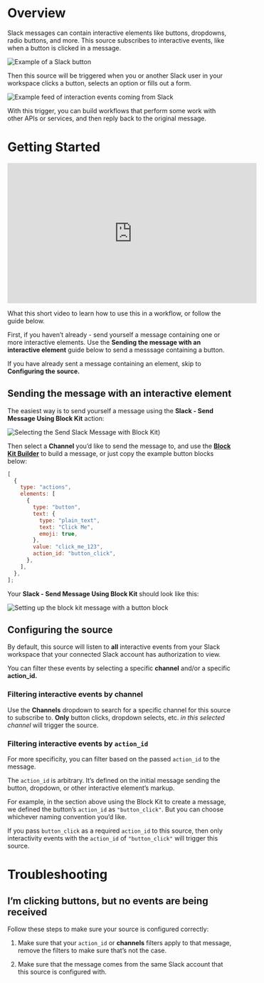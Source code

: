 # Overview

Slack messages can contain interactive elements like buttons, dropdowns, radio buttons, and more. This source subscribes to interactive events, like when a button is clicked in a message.

![Example of a Slack button](https://res.cloudinary.com/pipedreamin/image/upload/v1668443788/docs/components/CleanShot_2022-11-10_at_10.17.172x_dxdz1o.png)

Then this source will be triggered when you or another Slack user in your workspace clicks a button, selects an option or fills out a form.

![Example feed of interaction events coming from Slack]([screenshots/CleanShot_2022-11-10_at_10.19.152x.png](https://res.cloudinary.com/pipedreamin/image/upload/v1668443818/docs/components/CleanShot_2022-11-10_at_10.19.152x_eyiims.png))

With this trigger, you can build workflows that perform some work with other APIs or services, and then reply back to the original message.

# Getting Started

<iframe width="560" height="315" src="https://www.youtube.com/embed/RZ3XQENkjeg" title="YouTube video player" frameborder="0" allow="accelerometer; autoplay; clipboard-write; encrypted-media; gyroscope; picture-in-picture" allowfullscreen></iframe>

What this short video to learn how to use this in a workflow, or follow the guide below.

First, if you haven’t already - send yourself a message containing one or more interactive elements. Use the ******************Sending the message with an interactive element****************** guide below to send a messsage containing a button.

If you have already sent a message containing an element, skip to **********************************************Configuring the source.**********************************************

## Sending the message with an interactive element

The easiest way is to send yourself a message using the ****************************Slack - Send Message Using Block Kit**************************** action:

![Selecting the Send Slack Message with Block Kit](https://res.cloudinary.com/pipedreamin/image/upload/v1668443844/docs/components/CleanShot_2022-11-10_at_10.25.522x_vxiooo.png))

Then select a **************Channel************** you’d like to send the message to, and use the **************[Block Kit Builder](https://app.slack.com/block-kit-builder/)************** to build a message, or just copy the example button blocks below:

```jsx
[
  {
    type: "actions",
    elements: [
      {
        type: "button",
        text: {
          type: "plain_text",
          text: "Click Me",
          emoji: true,
        },
        value: "click_me_123",
        action_id: "button_click",
      },
    ],
  },
];
```

Your ******************Slack - Send Message Using Block Kit****************** should look like this:

![Setting up the block kit message with a button block](https://res.cloudinary.com/pipedreamin/image/upload/v1668443887/docs/components/CleanShot_2022-11-10_at_10.29.552x_kvfznm.png)

## Configuring the source

By default, this source will listen to ******all****** interactive events from your Slack workspace that your connected Slack account has authorization to view.

You can filter these events by selecting a specific **************channel************** and/or a specific **********action_id.**********

### Filtering interactive events by channel

Use the ****************Channels**************** dropdown to search for a specific channel for this source to subscribe to. ********Only******** button clicks, dropdown selects, etc. *in this selected channel* will trigger the source.

### Filtering interactive events by `action_id`

For more specificity, you can filter based on the passed `action_id` to the message.

The `action_id` is arbitrary. It’s defined on the initial message sending the button, dropdown, or other interactive element’s markup.

For example, in the section above using the Block Kit to create a message, we defined the button’s `action_id` as `"button_click"`. But you can choose whichever naming convention you’d like.

If you pass `button_click` as a required `action_id` to this source, then only interactivity events with the `action_id` of `"button_click"` will trigger this source.

# Troubleshooting

## I’m clicking buttons, but no events are being received

Follow these steps to make sure your source is configured correctly:

1. Make sure that your `action_id` or ****************channels**************** filters apply to that message, remove the filters to make sure that’s not the case.

1. Make sure that the message comes from the same Slack account that this source is configured with.
